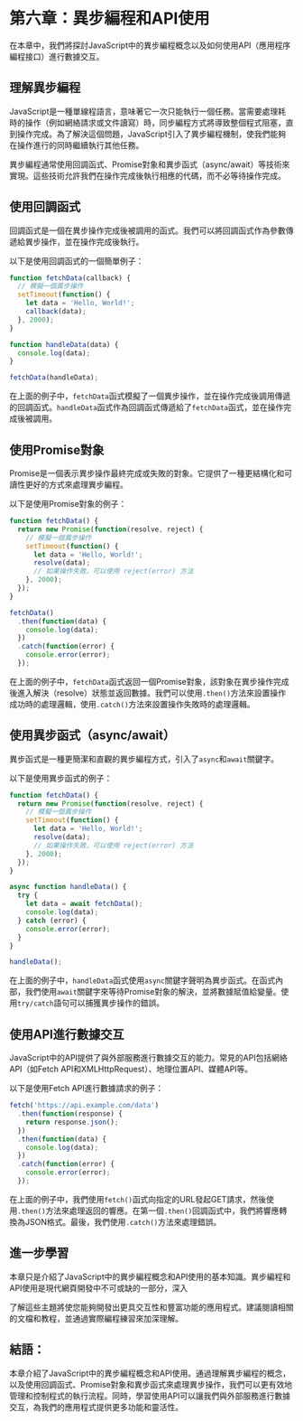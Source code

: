 # 第六章：異步編程和API使用

在本章中，我們將探討JavaScript中的異步編程概念以及如何使用API（應用程序編程接口）進行數據交互。

## 理解異步編程
JavaScript是一種單線程語言，意味著它一次只能執行一個任務。當需要處理耗時的操作（例如網絡請求或文件讀寫）時，同步編程方式將導致整個程式阻塞，直到操作完成。為了解決這個問題，JavaScript引入了異步編程機制，使我們能夠在操作進行的同時繼續執行其他任務。

異步編程通常使用回調函式、Promise對象和異步函式（async/await）等技術來實現。這些技術允許我們在操作完成後執行相應的代碼，而不必等待操作完成。

## 使用回調函式
回調函式是一個在異步操作完成後被調用的函式。我們可以將回調函式作為參數傳遞給異步操作，並在操作完成後執行。

以下是使用回調函式的一個簡單例子：

```javascript
function fetchData(callback) {
  // 模擬一個異步操作
  setTimeout(function() {
    let data = 'Hello, World!';
    callback(data);
  }, 2000);
}

function handleData(data) {
  console.log(data);
}

fetchData(handleData);
```

在上面的例子中，`fetchData`函式模擬了一個異步操作，並在操作完成後調用傳遞的回調函式。`handleData`函式作為回調函式傳遞給了`fetchData`函式，並在操作完成後被調用。

## 使用Promise對象
Promise是一個表示異步操作最終完成或失敗的對象。它提供了一種更結構化和可讀性更好的方式來處理異步編程。

以下是使用Promise對象的例子：

```javascript
function fetchData() {
  return new Promise(function(resolve, reject) {
    // 模擬一個異步操作
    setTimeout(function() {
      let data = 'Hello, World!';
      resolve(data);
      // 如果操作失敗，可以使用 reject(error) 方法
    }, 2000);
  });
}

fetchData()
  .then(function(data) {
    console.log(data);
  })
  .catch(function(error) {
    console.error(error);
  });


```

在上面的例子中，`fetchData`函式返回一個Promise對象，該對象在異步操作完成後進入解決（resolve）狀態並返回數據。我們可以使用`.then()`方法來設置操作成功時的處理邏輯，使用`.catch()`方法來設置操作失敗時的處理邏輯。

## 使用異步函式（async/await）
異步函式是一種更簡潔和直觀的異步編程方式，引入了`async`和`await`關鍵字。

以下是使用異步函式的例子：

```javascript
function fetchData() {
  return new Promise(function(resolve, reject) {
    // 模擬一個異步操作
    setTimeout(function() {
      let data = 'Hello, World!';
      resolve(data);
      // 如果操作失敗，可以使用 reject(error) 方法
    }, 2000);
  });
}

async function handleData() {
  try {
    let data = await fetchData();
    console.log(data);
  } catch (error) {
    console.error(error);
  }
}

handleData();
```

在上面的例子中，`handleData`函式使用`async`關鍵字聲明為異步函式。在函式內部，我們使用`await`關鍵字來等待Promise對象的解決，並將數據賦值給變量。使用`try/catch`語句可以捕獲異步操作的錯誤。

## 使用API進行數據交互
JavaScript中的API提供了與外部服務進行數據交互的能力。常見的API包括網絡API（如Fetch API和XMLHttpRequest）、地理位置API、媒體API等。

以下是使用Fetch API進行數據請求的例子：

```javascript
fetch('https://api.example.com/data')
  .then(function(response) {
    return response.json();
  })
  .then(function(data) {
    console.log(data);
  })
  .catch(function(error) {
    console.error(error);
  });
```

在上面的例子中，我們使用`fetch()`函式向指定的URL發起GET請求，然後使用`.then()`方法來處理返回的響應。在第一個`.then()`回調函式中，我們將響應轉換為JSON格式。最後，我們使用`.catch()`方法來處理錯誤。

## 進一步學習
本章只是介紹了JavaScript中的異步編程概念和API使用的基本知識。異步編程和API使用是現代網頁開發中不可或缺的一部分，深入

了解這些主題將使您能夠開發出更具交互性和豐富功能的應用程式。建議閱讀相關的文檔和教程，並通過實際編程練習來加深理解。

## 結語：
本章介紹了JavaScript中的異步編程概念和API使用。通過理解異步編程的概念，以及使用回調函式、Promise對象和異步函式來處理異步操作，我們可以更有效地管理和控制程式的執行流程。同時，學習使用API可以讓我們與外部服務進行數據交互，為我們的應用程式提供更多功能和靈活性。